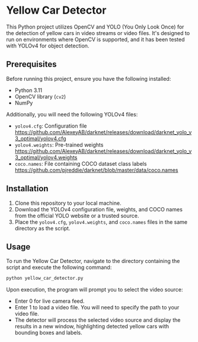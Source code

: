 # Yellow Car Detector

This Python project utilizes OpenCV and YOLO (You Only Look Once) for the detection of yellow cars in video streams or video files. It's designed to run on environments where OpenCV is supported, and it has been tested with YOLOv4 for object detection.

## Prerequisites

Before running this project, ensure you have the following installed:
- Python 3.11
- OpenCV library (`cv2`)
- NumPy

Additionally, you will need the following YOLOv4 files:
- `yolov4.cfg`: Configuration file
    https://github.com/AlexeyAB/darknet/releases/download/darknet_yolo_v3_optimal/yolov4.cfg
- `yolov4.weights`: Pre-trained weights
    https://github.com/AlexeyAB/darknet/releases/download/darknet_yolo_v3_optimal/yolov4.weights
- `coco.names`: File containing COCO dataset class labels
    https://github.com/pjreddie/darknet/blob/master/data/coco.names
  
## Installation

1. Clone this repository to your local machine.
2. Download the YOLOv4 configuration file, weights, and COCO names from the official YOLO website or a trusted source.
3. Place the `yolov4.cfg`, `yolov4.weights`, and `coco.names` files in the same directory as the script.

## Usage

To run the Yellow Car Detector, navigate to the directory containing the script and execute the following command:

```bash
python yellow_car_detector.py
```
Upon execution, the program will prompt you to select the video source:

* Enter 0 for live camera feed.
* Enter 1 to load a video file. You will need to specify the path to your video file.
* The detector will process the selected video source and display the results in a new window, highlighting detected yellow cars with bounding boxes and labels.
